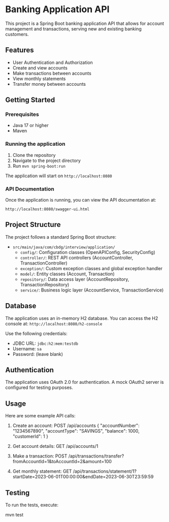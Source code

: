 # Banking Application API

This project is a Spring Boot banking application API that allows for account management and transactions, serving new and existing banking customers.

## Features

- User Authentication and Authorization
- Create and view accounts
- Make transactions between accounts
- View monthly statements
- Transfer money between accounts

## Getting Started

### Prerequisites

- Java 17 or higher
- Maven

### Running the application

1. Clone the repository
2. Navigate to the project directory
3. Run `mvn spring-boot:run`

The application will start on `http://localhost:8080`

### API Documentation

Once the application is running, you can view the API documentation at:

`http://localhost:8080/swagger-ui.html`

## Project Structure

The project follows a standard Spring Boot structure:

- `src/main/java/com/cbdg/interview/application/`
   - `config/`: Configuration classes (OpenAPIConfig, SecurityConfig)
   - `controller/`: REST API controllers (AccountController, TransactionController)
   - `exception/`: Custom exception classes and global exception handler
   - `model/`: Entity classes (Account, Transaction)
   - `repository/`: Data access layer (AccountRepository, TransactionRepository)
   - `service/`: Business logic layer (AccountService, TransactionService)

## Database

The application uses an in-memory H2 database. You can access the H2 console at:
`http://localhost:8080/h2-console`

Use the following credentials:
- JDBC URL: `jdbc:h2:mem:testdb`
- Username: `sa`
- Password: (leave blank)

## Authentication

The application uses OAuth 2.0 for authentication. A mock OAuth2 server is configured for testing purposes.

## Usage

Here are some example API calls:

1. Create an account:
   POST /api/accounts
   {
   "accountNumber": "1234567890",
   "accountType": "SAVINGS",
   "balance": 1000,
   "customerId": 1
   }

2. Get account details:
   GET /api/accounts/1

3. Make a transaction:
   POST /api/transactions/transfer?fromAccountId=1&toAccountId=2&amount=100

4. Get monthly statement:
   GET /api/transactions/statement/1?startDate=2023-06-01T00:00:00&endDate=2023-06-30T23:59:59

## Testing

To run the tests, execute:

mvn test
